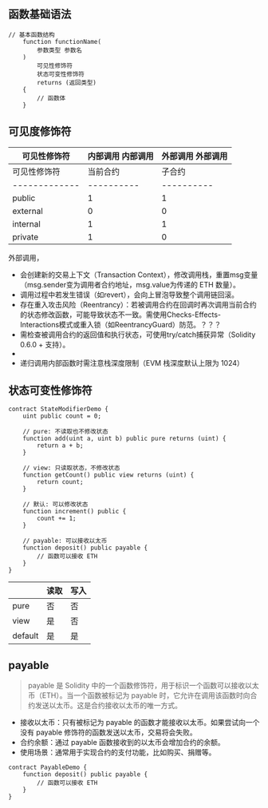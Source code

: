 ## 函数基础语法

```solidity
// 基本函数结构
    function functionName(
        参数类型 参数名
    ) 
        可见性修饰符 
        状态可变性修饰符 
        returns (返回类型) 
    {
        // 函数体
    }
```

## 可见度修饰符
| 可见性修饰符 | 内部调用  内部调用 | 外部调用  外部调用 |
|-------------|--------------------|------------------|
| 可见性修饰符 | 当前合约 | 子合约 | 其他合约（包括this） | 外部账户 |
|-------------|----------|----------|--------|----------|
| public      | 1        | 1        | 1      | 1        |
| external    | 0        | 0        | 1      | 1        |
| internal    | 1        | 1        | 0      | 0        |
| private     | 1        | 0        | 0      | 0        |

外部调用，
- 会创建新的交易上下文（Transaction Context），修改调用栈，重置msg变量（msg.sender变为调用者合约地址，msg.value为传递的 ETH 数量）。
- 调用过程中若发生错误（如revert），会向上冒泡导致整个调用链回滚。
- 存在重入攻击风险（Reentrancy）：若被调用合约在回调时再次调用当前合约的状态修改函数，可能导致状态不一致。需使用Checks-Effects-Interactions模式或重入锁（如ReentrancyGuard）防范。？？？
- 需检查被调用合约的返回值和执行状态，可使用try/catch捕获异常（Solidity 0.6.0 + 支持）。
- 
- 递归调用内部函数时需注意栈深度限制（EVM 栈深度默认上限为 1024）

## 状态可变性修饰符
```solidity
contract StateModifierDemo {
    uint public count = 0;

    // pure: 不读取也不修改状态
    function add(uint a, uint b) public pure returns (uint) {
        return a + b;
    }
    
    // view: 只读取状态，不修改状态
    function getCount() public view returns (uint) {
        return count;
    }
    
    // 默认: 可以修改状态
    function increment() public {
        count += 1;
    }
    
    // payable: 可以接收以太币
    function deposit() public payable {
        // 函数可以接收 ETH
    }
}
```

|          | 读取 | 写入 |
|----------|------|------|
| pure     | 否   | 否   |
| view     | 是   | 否   |
| default  | 是   | 是   |

## payable

> payable 是 Solidity 中的一个函数修饰符，用于标识一个函数可以接收以太币（ETH）。当一个函数被标记为 payable 时，它允许在调用该函数时向合约发送以太币。这是合约接收以太币的唯一方式。

- 接收以太币：只有被标记为 payable 的函数才能接收以太币。如果尝试向一个没有 payable 修饰符的函数发送以太币，交易将会失败。
- 合约余额：通过 payable 函数接收到的以太币会增加合约的余额。
- 使用场景：通常用于实现合约的支付功能，比如购买、捐赠等。

```solidity
contract PayableDemo {
    function deposit() public payable {
        // 函数可以接收 ETH
    }
}
```
